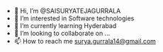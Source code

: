 - 👋 Hi, I’m @SAISURYATEJAGURRALA
- 👀 I’m interested in Software technologies
- 🌱 I’m currently learning Hyderabad
- 💞️ I’m looking to collaborate on ...
- 📫 How to reach me surya.gurrala14@gmail.com

<!---
SAISURYATEJAGURRALA/SAISURYATEJAGURRALA is a ✨ special ✨ repository because its `README.md` (this file) appears on your GitHub profile.
You can click the Preview link to take a look at your changes.
--->
